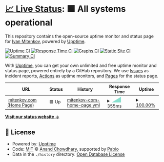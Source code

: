# [📈 Live Status](https://status.mitenkov.com): <!--live status--> **🟩 All systems operational**

This repository contains the open-source uptime monitor and status page for [Ivan Mitenkov](https://mitenkov.com), powered by [Upptime](https://github.com/upptime/upptime).

[![Uptime CI](https://github.com/MitenkovIvan/upptime/workflows/Uptime%20CI/badge.svg)](https://github.com/MitenkovIvan/upptime/actions?query=workflow%3A%22Uptime+CI%22)
[![Response Time CI](https://github.com/MitenkovIvan/upptime/workflows/Response%20Time%20CI/badge.svg)](https://github.com/MitenkovIvan/upptime/actions?query=workflow%3A%22Response+Time+CI%22)
[![Graphs CI](https://github.com/MitenkovIvan/upptime/workflows/Graphs%20CI/badge.svg)](https://github.com/MitenkovIvan/upptime/actions?query=workflow%3A%22Graphs+CI%22)
[![Static Site CI](https://github.com/MitenkovIvan/upptime/workflows/Static%20Site%20CI/badge.svg)](https://github.com/MitenkovIvan/upptime/actions?query=workflow%3A%22Static+Site+CI%22)
[![Summary CI](https://github.com/MitenkovIvan/upptime/workflows/Summary%20CI/badge.svg)](https://github.com/MitenkovIvan/upptime/actions?query=workflow%3A%22Summary+CI%22)

With [Upptime](https://upptime.js.org), you can get your own unlimited and free uptime monitor and status page, powered entirely by a GitHub repository. We use [Issues](https://github.com/MitenkovIvan/upptime/issues) as incident reports, [Actions](https://github.com/MitenkovIvan/upptime/actions) as uptime monitors, and [Pages](https://status.mitenkov.com) for the status page.

<!--start: status pages-->
<!-- This summary is generated by Upptime (https://github.com/upptime/upptime) -->
<!-- Do not edit this manually, your changes will be overwritten -->
<!-- prettier-ignore -->
| URL | Status | History | Response Time | Uptime |
| --- | ------ | ------- | ------------- | ------ |
| <img alt="" src="https://icons.duckduckgo.com/ip3/mitenkov.com.ico" height="13"> [mitenkov.com (Home Page)](https://mitenkov.com) | 🟩 Up | [mitenkov-com-home-page.yml](https://github.com/MitenkovIvan/upptime/commits/HEAD/history/mitenkov-com-home-page.yml) | <details><summary><img alt="Response time graph" src="./graphs/mitenkov-com-home-page/response-time-week.png" height="20"> 355ms</summary><br><a href="https://status.mitenkov.com/history/mitenkov-com-home-page"><img alt="Response time 355" src="https://img.shields.io/endpoint?url=https%3A%2F%2Fraw.githubusercontent.com%2FMitenkovIvan%2Fupptime%2FHEAD%2Fapi%2Fmitenkov-com-home-page%2Fresponse-time.json"></a><br><a href="https://status.mitenkov.com/history/mitenkov-com-home-page"><img alt="24-hour response time 355" src="https://img.shields.io/endpoint?url=https%3A%2F%2Fraw.githubusercontent.com%2FMitenkovIvan%2Fupptime%2FHEAD%2Fapi%2Fmitenkov-com-home-page%2Fresponse-time-day.json"></a><br><a href="https://status.mitenkov.com/history/mitenkov-com-home-page"><img alt="7-day response time 355" src="https://img.shields.io/endpoint?url=https%3A%2F%2Fraw.githubusercontent.com%2FMitenkovIvan%2Fupptime%2FHEAD%2Fapi%2Fmitenkov-com-home-page%2Fresponse-time-week.json"></a><br><a href="https://status.mitenkov.com/history/mitenkov-com-home-page"><img alt="30-day response time 355" src="https://img.shields.io/endpoint?url=https%3A%2F%2Fraw.githubusercontent.com%2FMitenkovIvan%2Fupptime%2FHEAD%2Fapi%2Fmitenkov-com-home-page%2Fresponse-time-month.json"></a><br><a href="https://status.mitenkov.com/history/mitenkov-com-home-page"><img alt="1-year response time 355" src="https://img.shields.io/endpoint?url=https%3A%2F%2Fraw.githubusercontent.com%2FMitenkovIvan%2Fupptime%2FHEAD%2Fapi%2Fmitenkov-com-home-page%2Fresponse-time-year.json"></a></details> | <details><summary><a href="https://status.mitenkov.com/history/mitenkov-com-home-page">100.00%</a></summary><a href="https://status.mitenkov.com/history/mitenkov-com-home-page"><img alt="All-time uptime 100.00%" src="https://img.shields.io/endpoint?url=https%3A%2F%2Fraw.githubusercontent.com%2FMitenkovIvan%2Fupptime%2FHEAD%2Fapi%2Fmitenkov-com-home-page%2Fuptime.json"></a><br><a href="https://status.mitenkov.com/history/mitenkov-com-home-page"><img alt="24-hour uptime 100.00%" src="https://img.shields.io/endpoint?url=https%3A%2F%2Fraw.githubusercontent.com%2FMitenkovIvan%2Fupptime%2FHEAD%2Fapi%2Fmitenkov-com-home-page%2Fuptime-day.json"></a><br><a href="https://status.mitenkov.com/history/mitenkov-com-home-page"><img alt="7-day uptime 100.00%" src="https://img.shields.io/endpoint?url=https%3A%2F%2Fraw.githubusercontent.com%2FMitenkovIvan%2Fupptime%2FHEAD%2Fapi%2Fmitenkov-com-home-page%2Fuptime-week.json"></a><br><a href="https://status.mitenkov.com/history/mitenkov-com-home-page"><img alt="30-day uptime 100.00%" src="https://img.shields.io/endpoint?url=https%3A%2F%2Fraw.githubusercontent.com%2FMitenkovIvan%2Fupptime%2FHEAD%2Fapi%2Fmitenkov-com-home-page%2Fuptime-month.json"></a><br><a href="https://status.mitenkov.com/history/mitenkov-com-home-page"><img alt="1-year uptime 100.00%" src="https://img.shields.io/endpoint?url=https%3A%2F%2Fraw.githubusercontent.com%2FMitenkovIvan%2Fupptime%2FHEAD%2Fapi%2Fmitenkov-com-home-page%2Fuptime-year.json"></a></details>

<!--end: status pages-->

[**Visit our status website →**](https://status.mitenkov.com)

## 📄 License

- Powered by: [Upptime](https://github.com/upptime/upptime)
- Code: [MIT](./LICENSE) © [Anand Chowdhary](https://anandchowdhary.com), supported by [Pabio](https://pabio.com)
- Data in the `./history` directory: [Open Database License](https://opendatacommons.org/licenses/odbl/1-0/)
